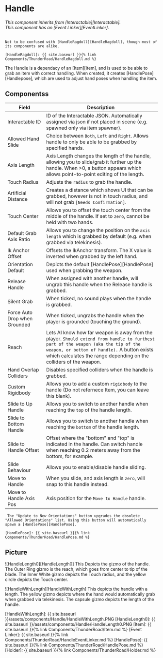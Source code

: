 # Handle

###### This component inherits from [Interactable][Interactable]. <br> This component has an [Event Linker][EventLinker].

```note
Not to be confused with [HandleRagdoll][HandleRagdoll], though most of its components are alike.

[HandleRagdoll]: {{ site.baseurl }}{% link Components/ThunderRoad/HandleRagdoll.md %}
```

The Handle is a dependacy of an [Item][Item], and is used to be able to grab an item with correct handling. When created, it creates [HandlePose][Handlepose], which are used to adjust hand poses when handling the item.

## Componentss

| Field                       | Description
| ---                         | ---
| Interactable ID             | ID of the Interactable JSON. Automatically assigned via json if not placed in scene (e.g. spawned only via item spawner).
| Allowed Hand Slide          | Choice between `Both`, `Left` and `Right`. Allows handle to only be able to be grabbed by specified hands.
| Axis Length                 | Axis Length changes the length of the handle, allowing you to slide/grab it further up the handle. When >0, a button appears which allows point-to-point editing of the length.
| Touch Radius                | Adjusts the `radius` to grab the handle.
| Artificial Distance         | Creates a distance which shows UI that can be grabbed, however is not in touch radius, and will not grab `[Needs Confirmation]`.
| Touch Center                | Allows you to offset the touch center from the middle of the handle. If set to `zero`, cannot be held with two hands.
| Default Grab Axis Ratio     | Allows you to change the position on the `axis length` which is grabbed by default (e.g. when grabbed via telekinesis).
| Ik Anchor Offset            | Offsets the IkAnchor transform. The X value is inverted when grabbed by the left hand.
| Orientation Default         | Depicts the default [HandlePose][HandlePose] used when grabbing the weapon.
| Release Handle              | When assigned with another handle, will ungrab this handle when the Release handle is grabbed.
| Silent Grab                 | When ticked, no sound plays when the handle is grabbed.
| Force Auto Drop when Grounded | When ticked, ungrabs the handle when the player is grounded (touching the ground).
| Reach                       |   Lets AI know how far weapon is away from the player. `Should extend from handle to furthest part of the weapon (aka the tip of the weapon, or bottom of handle).` A button exists which calculates the range depending on the colliders of the weapon.
| Hand Overlap Colliders      | Disables specified colliders when the handle is grabbed.
| Custom Rigidbody            | Allows you to add a custom `rigidbody` to the handle (Do not refernece Item, you can leave this blank).
| Slide to Up Handle          | Allows you to switch to another handle when reaching the `top` of the handle length.
| Slide to Bottom Handle      | Allows you to switch to another handle when reaching the `bottom` of the handle length.
| Slide to Handle Offset      | Offset where the "bottom" and "top" is indicated in the handle. Can switch handle when reaching 0.2 meters away from the bottom, for example.
| Slide Behaviour             | Allows you to enable/disable handle sliding.
| Move to Handle              | When you slide, and axis length is `zero`, will snap to this handle instead.
| Move to Handle Axis Pos     | Axis position for the `Move to Handle` handle.

```tip
 The "Update to New Orientations" button upgrades the obsolete "Allowed Orientations" list. Using this button will automatically spawn a [HandlePose][HandlePose].
 
[HandlePose]: {{ site.baseurl }}{% link Components/ThunderRoad/HandlePose.md %}

 ```

## Picture

![HandleLength0][HandleLength0]
This Depicts the gizmo of the handle. The Outer Ring gizmo is the reach, which goes from center to tip of the blade. The Inner White gizmo depicts the Touch radius, and the yellow circle depicts the Touch center.

![HandleWithLength][HandleWithLength]
This depicts the handle with a length. The yellow gizmo depicts where the hand would automatically grab when grabbed via telekinesis. The capsule gizmo depicts the length of the handle.




[HandleWithLength]: {{ site.baseurl }}/assets/components/Handle/HandleWithLength.PNG
[HandleLength0]: {{ site.baseurl }}/assets/components/Handle/HandleLength0.PNG
[Item]: {{ site.baseurl }}{% link Components/ThunderRoad/Item.md %}
[Event Linker]: {{ site.baseurl }}{% link Components/ThunderRoad/HandleEventLinker.md %}
[HandlePose]: {{ site.baseurl }}{% link Components/ThunderRoad/HandlePose.md %}
[Holder]: {{ site.baseurl }}{% link Components/ThunderRoad/Holder.md %}